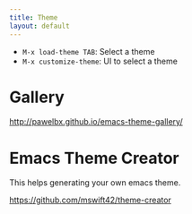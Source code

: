 ```yaml
---
title: Theme
layout: default
---
```


- `M-x load-theme TAB`: Select a theme
- `M-x customize-theme`: UI to select a theme


# Gallery

http://pawelbx.github.io/emacs-theme-gallery/

# Emacs Theme Creator

This helps generating your own emacs theme.

https://github.com/mswift42/theme-creator
